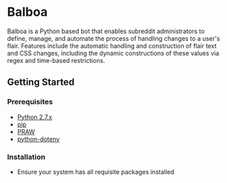 # Balboa

Balboa is a Python based bot that enables subreddit administrators to define, manage, and automate the process of handling changes to a user's flair. Features include the automatic handling and construction of flair text and CSS changes, including the dynamic constructions of these values via regex and time-based restrictions.

## Getting Started

### Prerequisites
* [Python 2.7.x](https://docs.python.org/2/ "documentation")
* [pip](https://pip.pypa.io/en/stable/installing/ "installation instructions")
* [PRAW](http://praw.readthedocs.io/en/latest/# "PRAW documentation")
* [python-dotenv](https://pypi.python.org/pypi/python-dotenv)


### Installation
* Ensure your system has all requisite packages installed